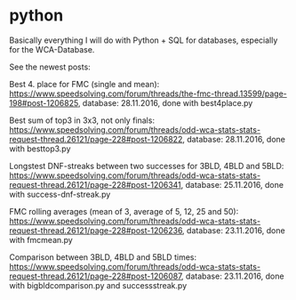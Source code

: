 # python

Basically everything I will do with Python + SQL for databases, especially for the WCA-Database.

See the newest posts:

Best 4. place for FMC (single and mean): https://www.speedsolving.com/forum/threads/the-fmc-thread.13599/page-198#post-1206825, database: 28.11.2016, done with best4place.py

Best sum of top3 in 3x3, not only finals: https://www.speedsolving.com/forum/threads/odd-wca-stats-stats-request-thread.26121/page-228#post-1206822, database: 28.11.2016, done with besttop3.py

Longstest DNF-streaks between two successes for 3BLD, 4BLD and 5BLD: https://www.speedsolving.com/forum/threads/odd-wca-stats-stats-request-thread.26121/page-228#post-1206341, database: 25.11.2016, done with success-dnf-streak.py

FMC rolling averages (mean of 3, average of 5, 12, 25 and 50): https://www.speedsolving.com/forum/threads/odd-wca-stats-stats-request-thread.26121/page-228#post-1206236, database: 23.11.2016, done with fmcmean.py

Comparison between 3BLD, 4BLD and 5BLD times: https://www.speedsolving.com/forum/threads/odd-wca-stats-stats-request-thread.26121/page-228#post-1206087, database: 23.11.2016, done with bigbldcomparison.py and successstreak.py

